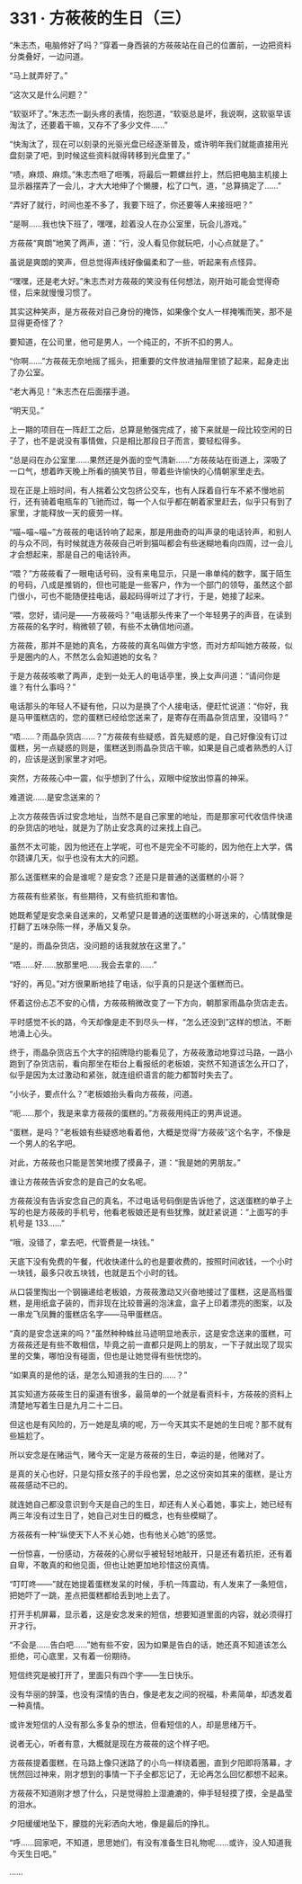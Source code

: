 # 331 · 方莜莜的生日（三）

“朱志杰，电脑修好了吗？”穿着一身西装的方莜莜站在自己的位置前，一边把资料分类叠好，一边问道。

“马上就弄好了。”

“这次又是什么问题？”

“软驱坏了。”朱志杰一副头疼的表情，抱怨道，“软驱总是坏，我说啊，这软驱早该淘汰了，还要着干嘛，又存不了多少文件……”

“快淘汰了，现在可以刻录的光驱光盘已经逐渐普及，或许明年我们就能直接用光盘刻录了吧，到时候这些资料就得转移到光盘里了。”

“啧，麻烦、麻烦。”朱志杰咂了咂嘴，将最后一颗螺丝拧上，然后把电脑主机接上显示器摆弄了一会儿，才大大地伸了个懒腰，松了口气，道，“总算搞定了……”

“弄好了就行，时间也差不多了，我要下班了，你还要等人来接班吧？”

“是啊……我也快下班了，嘿嘿，趁着没人在办公室里，玩会儿游戏。”

方莜莜“爽朗”地笑了两声，道：“行，没人看见你就玩吧，小心点就是了。”

虽说是爽朗的笑声，但总觉得声线好像偏柔和了一些，听起来有点怪异。

“嘿嘿，还是老大好。”朱志杰对方莜莜的笑没有任何想法，刚开始可能会觉得奇怪，后来就慢慢习惯了。

其实这种笑声，是方莜莜对自己身份的掩饰，如果像个女人一样掩嘴而笑，那不是显得更奇怪了？

要知道，在公司里，他可是男人，一个纯正的，不折不扣的男人。

“你啊……”方莜莜无奈地摇了摇头，把重要的文件放进抽屉里锁了起来，起身走出了办公室。

“老大再见！”朱志杰在后面摆手道。

“明天见。”

上一期的项目在一阵赶工之后，总算是勉强完成了，接下来就是一段比较空闲的日子了，也不是说没有事情做，只是相比那段日子而言，要轻松得多。

“总是闷在办公室里……果然还是外面的空气清新……”方莜莜站在街道上，深吸了一口气，想着昨天晚上所看的搞笑节目，带着些许愉快的心情朝家里走去。

现在正是上班时间，有人揣着公文包挤公交车，也有人踩着自行车不紧不慢地前行，还有骑着电瓶车的飞驰而过，每一个人似乎都在朝着家里赶去，似乎只有到了家里，才能释放一天的疲劳一样。

“喵~喵~喵~”方莜莜的电话铃响了起来，那是用曲奇的叫声录的电话铃声，和别人的与众不同，有时候就连方莜莜自己听到猫叫都会有些迷糊地看向四周，过一会儿才会想起来，那是自己的电话铃声。

“喂？”方莜莜看了一眼电话号码，没有来电显示，只是一串单纯的数字，属于陌生的号码，八成是推销的，但也可能是一些客户，作为一个部门的领导，虽然这个部门很小，可也不能随便挂电话，最起码得听过了才行，于是，她接了起来。

“喂，您好，请问是——方莜莜吗？”电话那头传来了一个年轻男子的声音，在读到方莜莜的名字时，稍微顿了顿，有些不太确信地问道。

方莜莜，那并不是她的真名，方莜莜的真名叫做方宇悠，而对方却叫她方莜莜，似乎是圈内的人，不然怎么会知道她的女名？

于是方莜莜咳嗽了两声，走到一处无人的电话亭里，换上女声问道：“请问你是谁？有什么事吗？”

电话那头的年轻人不疑有他，只以为是换了个人接电话，便赶忙说道：“你好，我是马甲蛋糕店的，您的蛋糕已经给您送来了，是寄存在雨晶杂货店里，没错吗？”

“唔……？雨晶杂货店……？”方莜莜有些疑惑，首先疑惑的是，自己好像没有订过蛋糕，另一点疑惑的则是，蛋糕送到雨晶杂货店干嘛，如果是自己或者熟悉的人订的，应该是送到家里才对吧。

突然，方莜莜心中一震，似乎想到了什么，双眼中绽放出惊喜的神采。

难道说……是安念送来的？

上次方莜莜告诉过安念地址，当然不是自己家里的地址，而是那家可代收信件快递的杂货店的地址，就是为了防止安念真的过来找上自己。

虽然不太可能，因为他还在上学呢，可也不是完全不可能的，因为他在上大学，偶尔跷课几天，似乎也没有太大的问题。

那么送蛋糕来的会是谁呢？是安念？还是只是普通的送蛋糕的小哥？

方莜莜有些紧张，有些期待，又有些抗拒和害怕。

她既希望是安念亲自送来的，又希望只是普通的送蛋糕的小哥送来的，心情就像是打翻了五味杂陈一样，矛盾又复杂。

“是的，雨晶杂货店，没问题的话我就放在这里了。”

“唔……好……放那里吧……我会去拿的……”

“好的，再见。”对方很果断地挂了电话，似乎真的只是送个蛋糕而已。

怀着这份忐忑不安的心情，方莜莜稍微改变了一下方向，朝那家雨晶杂货店走去。

平时感觉不长的路，今天却像是走不到尽头一样，“怎么还没到”这样的想法，不断地涌上心头。

终于，雨晶杂货店五个大字的招牌隐约能看见了，方莜莜激动地穿过马路，一路小跑到了杂货店前，看向那坐在柜台上看报纸的老板娘，突然不知道该怎么开口了，似乎是因为太过激动和紧张，就连组织语言的能力都暂时失去了。

“小伙子，要点什么？”老板娘抬头看向方莜莜，问道。

“呃……那个，我是来拿方莜莜的蛋糕的。”方莜莜用纯正的男声说道。

“蛋糕，是吗？”老板娘有些疑惑地看着他，大概是觉得“方莜莜”这个名字，不像是一个男人的名字吧。

对此，方莜莜也只能是苦笑地摸了摸鼻子，道：“我是她的男朋友。”

谁让方莜莜告诉安念的是自己的女名呢。

方莜莜没有告诉安念自己的真名，不过电话号码倒是告诉他了，这送蛋糕的单子上写的也是方莜莜的手机号，他看老板娘还是有些犹豫，就赶紧说道：“上面写的手机号是 133……”

“哦，没错了，拿去吧，代管费是一块钱。”

天底下没有免费的午餐，代收快递什么的也是要收费的，按照时间收钱，一个小时一块钱，最多只收五块钱，也就是五个小时的钱。

从口袋里掏出一个钢镚递给老板娘，方莜莜激动又兴奋地接过了蛋糕，这是高档蛋糕，是用纸盒子装的，而非现在比较普遍的泡沫盒，盒子上印着漂亮的图案，以及一串龙飞凤舞的蛋糕店名字——马甲蛋糕店。

“真的是安念送来的吗？”虽然种种蛛丝马迹明显地表示，这是安念送来的蛋糕，可方莜莜还是有些不敢相信，毕竟之前一直都只是网上的朋友，一下子就出现了现实里的交集，哪怕没有碰面，但也是让她觉得有些恍惚的。

“如果真的是他的话，是怎么知道我的生日的……？”

其实知道方莜莜生日的渠道有很多，最简单的一个就是看资料卡，方莜莜的资料上清楚地写着生日是九月二十二日。

但这也是有风险的，万一她是乱填的呢，万一今天其实不是她的生日呢？那不就有些尴尬了。

所以安念是在赌运气，赌今天一定是方莜莜的生日，幸运的是，他赌对了。

是真的关心也好，只是勾搭女孩子的手段也罢，总之这份突如其来的蛋糕，是让方莜莜感动不已的。

就连她自己都没意识到今天是自己的生日，却还有人关心着她，事实上，她已经有两三年没有过生日了，她自己对生日的概念，也有些模糊了。

方莜莜有一种“纵使天下人不关心她，也有他关心她”的感觉。

一份惊喜，一份感动，方莜莜的心房似乎被轻轻地敲开，只是还有着抗拒，还有着自卑，不敢真的和他见面，但也让她更加地珍惜这份真情。

“叮叮咚——”就在她提着蛋糕发呆的时候，手机一阵震动，有人发来了一条短信，把她吓了一跳，差点把蛋糕都给丢到地上去了。

打开手机屏幕，显示着，这是安念发来的短信，想要知道里面的内容，就必须得打开才行。

“不会是……告白吧……”她有些不安，因为如果是告白的话，她还真不知道该怎么拒绝，可心底里，又有着一份期待。

短信终究是被打开了，里面只有四个字——生日快乐。

没有华丽的辞藻，也没有深情的告白，像是老友之间的祝福，朴素简单，却透发着一种真情。

或许发短信的人没有那么多复杂的想法，但看短信的人，却是思绪万千。

说者无心，听者有意，大概就是现在方莜莜的这个样子吧。

方莜莜提着蛋糕，在马路上像只迷路了的小鸟一样绕着圈，直到夕阳即将落幕，才恍然回过神来，刚才想到的事情一下子全都忘记了，无论再怎么回忆都想不起来。

方莜莜不知道刚才想了什么，只是觉得脸上湿漉漉的，伸手轻轻摸了摸，全是晶莹的泪水。

夕阳缓缓地坠下，朦胧的光彩洒向大地，像是最后的挣扎。

“呼……回家吧，不知道，思思她们，有没有准备生日礼物呢……或许，没人知道我今天生日吧。”

……
